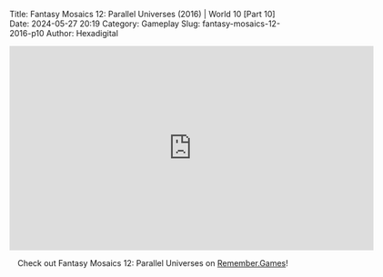 Title: Fantasy Mosaics 12: Parallel Universes (2016) | World 10 [Part 10]
Date: 2024-05-27 20:19
Category: Gameplay
Slug: fantasy-mosaics-12-2016-p10
Author: Hexadigital

<center><iframe src="https://www.youtube.com/embed/kbRlAZ3peGU?feature=oembed" allow="accelerometer; autoplay; encrypted-media; gyroscope; picture-in-picture" width="640" height="360" frameborder="0"></iframe>

Check out Fantasy Mosaics 12: Parallel Universes on [Remember.Games](https://remember.games/game/8350/fantasy-mosaics-12-parallel-universes/)!</center>